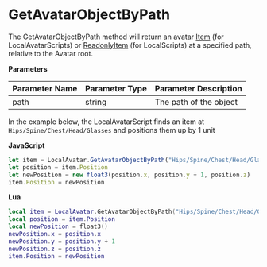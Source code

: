 # GetAvatarObjectByPath

The GetAvatarObjectByPath method will return an avatar [Item](./../item) (for LocalAvatarScripts) or [ReadonlyItem](./../readonlyitem) (for LocalScripts) at a specified path, relative to the Avatar root.

**Parameters**

Parameter Name | Parameter Type | Parameter Description
--- | --- | ---
path | string | The path of the object

In the example below, the LocalAvatarScript finds an item at `Hips/Spine/Chest/Head/Glasses` and positions them up by 1 unit

**JavaScript**
```js
let item = LocalAvatar.GetAvatarObjectByPath("Hips/Spine/Chest/Head/Glasses")
let position = item.Position
let newPosition = new float3(position.x, position.y + 1, position.z)
item.Position = newPosition
```

**Lua**
```lua
local item = LocalAvatar.GetAvatarObjectByPath("Hips/Spine/Chest/Head/Glasses")
local position = item.Position
local newPosition = float3()
newPosition.x = position.x
newPosition.y = position.y + 1
newPosition.z = position.z
item.Position = newPosition
```